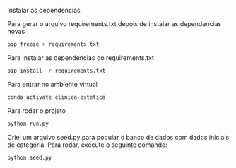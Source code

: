 Instalar as dependencias

Para gerar o arquivo requirements.txt depois de instalar as dependencias novas
```bash
pip freeze > requirements.txt 
```
Para instalar as dependencias do requirements.txt
```bash
pip install -r requirements.txt
```


Para entrar no ambiente virtual 
```bash
conda activate clinica-estetica 
```	

Para rodar o projeto

```bash
python run.py

```
Criei um arquivo seed.py para popular o banco de dados com dados iniciais de categoria. Para rodar, execute o seguinte comando:

```bash
python seed.py
```